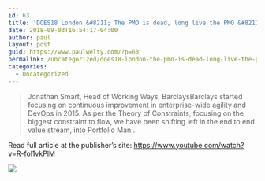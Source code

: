 ```yaml
---
id: 63
title: 'DOES18 London &#8211; The PMO is dead, long live the PMO &#8211; Jonathan Smart &#038; Morag McCall'
date: 2018-09-03T16:54:17-04:00
author: paul
layout: post
guid: https://www.paulwelty.com/?p=63
permalink: /uncategorized/does18-london-the-pmo-is-dead-long-live-the-pmo-jonathan-smart-morag-mccall/
categories:
  - Uncategorized
---
```

> Jonathan Smart, Head of Working Ways, BarclaysBarclays started focusing on continuous improvement in enterprise-wide agility and DevOps in 2015. As per the Theory of Constraints, focusing on the biggest constraint to flow, we have been shifting left in the end to end value stream, into Portfolio Man&#8230;

Read full article at the publisher’s site: <a href="https://www.youtube.com/watch?v=R-fol1vkPlM" target="_blank">https://www.youtube.com/watch?v=R-fol1vkPlM</a>

<img src="https://i0.wp.com/img.youtube.com/vi/R-fol1vkPlM/maxresdefault.jpg?w=758" data-recalc-dims="1" />